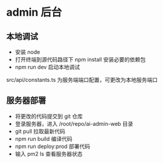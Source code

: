 # admin 后台

## 本地调试
- 安装 node
- 打开终端到源代码路径下 npm install 安装必要的依赖包
- npm run dev 启动本地调试

src/api/constants.ts 为服务端端口配置，可更改为本地服务端口

## 服务器部署
- 将更改的代码提交到 git 仓库
- 登录服务器，进入 /root/repo/ai-admin-web 目录
- git pull 拉取最新代码
- npm run build 编译代码
- npm run deploy:prod 部署代码
- 输入 pm2 ls 查看服务器状态
